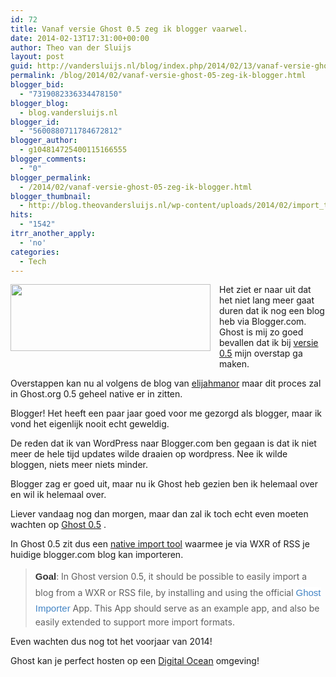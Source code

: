 ```yaml
---
id: 72
title: Vanaf versie Ghost 0.5 zeg ik blogger vaarwel.
date: 2014-02-13T17:31:00+00:00
author: Theo van der Sluijs
layout: post
guid: http://vandersluijs.nl/blog/index.php/2014/02/13/vanaf-versie-ghost-05-zeg-ik-blogger/
permalink: /blog/2014/02/vanaf-versie-ghost-05-zeg-ik-blogger.html
blogger_bid:
  - "7319082336334478150"
blogger_blog:
  - blog.vandersluijs.nl
blogger_id:
  - "5600880711784672812"
blogger_author:
  - g104814725400115166555
blogger_comments:
  - "0"
blogger_permalink:
  - /2014/02/vanaf-versie-ghost-05-zeg-ik-blogger.html
blogger_thumbnail:
  - http://blog.theovandersluijs.nl/wp-content/uploads/2014/02/import_tool_PNG.png
hits:
  - "1542"
itrr_another_apply:
  - 'no'
categories:
  - Tech
---
```

<div style="clear: both;">
  <a href="https://vandersluijs.nl/wp-content/uploads/2014/02/import_tool_PNG.png" style="clear: left; float: left; margin-bottom: 1em; margin-right: 1em;"><img border="0" src="https://vandersluijs.nl/wp-content/uploads/2014/02/import_tool_PNG.png" height="107" width="320" /></a>
</div>

Het ziet er naar uit dat het niet lang meer gaat duren dat ik nog een blog heb via Blogger.com. Ghost is mij zo goed bevallen dat ik bij&nbsp;<a href="https://github.com/TryGhost/Ghost/wiki/Roadmap#wiki-milestone-5---version-050---apps--import" target="_blank">versie 0.5</a>&nbsp;mijn overstap ga maken.

Overstappen kan nu al volgens de blog van&nbsp;<a href="http://www.elijahmanor.com/from-blogger-to-ghost/" target="_blank">elijahmanor</a>&nbsp;maar dit proces zal in Ghost.org 0.5 geheel native er in zitten.

<!--more-->Blogger! Het heeft een paar jaar goed voor me gezorgd als blogger, maar ik vond het eigenlijk nooit echt geweldig.

De reden dat ik van WordPress naar Blogger.com ben gegaan is dat ik niet meer de hele tijd updates wilde draaien op wordpress. Nee ik wilde bloggen, niets meer niets minder.

Blogger zag er goed uit, maar nu ik Ghost heb gezien ben ik helemaal over en wil ik helemaal over.

Liever vandaag nog dan morgen, maar dan zal ik toch echt even moeten wachten op&nbsp;<a href="https://github.com/TryGhost/Ghost/wiki/Roadmap#wiki-milestone-5---version-050---apps--import" target="_blank">Ghost 0.5</a>&nbsp;.

In Ghost 0.5 zit dus een&nbsp;<a href="https://github.com/TryGhost/Ghost/wiki/Roadmap#wiki-importer" target="_blank">native import tool</a>&nbsp;waarmee je via&nbsp;WXR&nbsp;of RSS je huidige blogger.com blog kan&nbsp;importeren.

> <strong style="background-color: white; box-sizing: border-box; color: #333333; font-family: Helvetica, arial, freesans, clean, sans-serif; font-size: 15px; line-height: 25.5px;">Goal</strong>: In Ghost version 0.5, it should be possible to easily import a blog from a WXR or RSS file, by installing and using the official&nbsp;<a href="https://github.com/TryGhost/Ghost-Importer" style="background-color: white; box-sizing: border-box; color: #4183c4; font-family: Helvetica, arial, freesans, clean, sans-serif; font-size: 15px; line-height: 25.5px; text-decoration: none;">Ghost Importer</a>&nbsp;App. This App should serve as an example app, and also be easily extended to support more import formats.

Even wachten dus nog tot het voorjaar van 2014!

Ghost kan je perfect hosten op een [Digital Ocean](https://www.digitalocean.com/?refcode=38909179d2dc) omgeving!